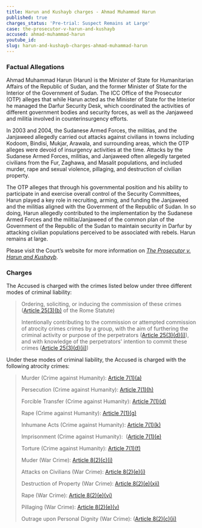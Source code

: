 ```yaml
---
title: Harun and Kushayb charges - Ahmad Muhammad Harun
published: true
charges_status: 'Pre-trial: Suspect Remains at Large'
case: the-prosecutor-v-harun-and-kushayb
accused: ahmad-muhammad-harun
youtube_id:
slug: harun-and-kushayb-charges-ahmad-muhammad-harun
---
```



### Factual Allegations

Ahmad Muhammad Harun (Harun) is the Minister of State for Humanitarian Affairs of the Republic of Sudan, and the former Minister of State for the Interior of the Government of Sudan. The ICC Office of the Prosecutor (OTP) alleges that while Harun acted as the Minister of State for the Interior he managed the Darfur Security Desk, which coordinated the activities of different government bodies and security forces, as well as the Janjaweed and militia involved in counterinsurgency efforts.

In 2003 and 2004, the Sudanese Armed Forces, the militias, and the Janjaweed allegedly carried out attacks against civilians in towns including Kodoom, Bindisi, Mukjar, Arawala, and surrounding areas, which the OTP alleges were devoid of insurgency activities at the time. Attacks by the Sudanese Armed Forces, militias, and Janjaweed often allegedly targeted civilians from the Fur, Zaghawa, and Masalit populations, and included murder, rape and sexual violence, pillaging, and destruction of civilian property.

The OTP alleges that through his governmental position and his ability to participate in and exercise overall control of the Security Committees, Harun played a key role in recruiting, arming, and funding the Janjaweed and the militias aligned with the Government of the Republic of Sudan. In so doing, Harun allegedly contributed to the implementation by the Sudanese Armed Forces and the militia/Janjaweed of the common plan of the Government of the Republic of the Sudan to maintain security in Darfur by attacking civilian populations perceived to be associated with rebels. Harun remains at large.

Please visit the Court’s website for more information on *[The Prosecutor v. Harun and Kushayb](https://www.icc-cpi.int/darfur/harunkushayb)*.

### Charges

The Accused is charged with the crimes listed below under three different modes of criminal liability:&nbsp;

> Ordering, soliciting, or inducing the commission of these crimes ([Article 25(3)(b)](http://www.casematrixnetwork.org/case-m/klamberg-commentary/rome-statute/#c1198) of the Rome Statute)
>
>
> Intentionally contributing to the commission or attempted commission of atrocity crimes crimes by a group, with the aim of furthering the criminal activity or purpose of the perpetrators ([Article 25(3)(d)(i)](http://www.casematrixnetwork.org/case-m/klamberg-commentary/rome-statute/#c1198)), and with knowledge of the perpetrators' intention to commit these crimes ([Article 25(3)(d)(ii)](http://www.casematrixnetwork.org/case-m/klamberg-commentary/rome-statute/#c1198))

Under these modes of criminal liability, the Accused is charged with the following atrocity crimes:

> Murder (Crime against Humanity):&nbsp;[Article 7(1)(a)](http://www.casematrixnetwork.org/cmn-knowledge-hub/klamberg-commentary/elements-of-crime/#c2286)
>
>
> Persecution (Crime against Humanity):&nbsp;[Article 7(1)(h)](http://www.casematrixnetwork.org/cmn-knowledge-hub/klamberg-commentary/elements-of-crime/#c2298)
>
>
> Forcible Transfer (Crime against Humanity): [Article 7(1)(d)](http://www.casematrixnetwork.org/cmn-knowledge-hub/klamberg-commentary/elements-of-crime/#c2289)
>
>
> Rape (Crime against Humanity):&nbsp;[Article 7(1)(g)](http://www.casematrixnetwork.org/cmn-knowledge-hub/klamberg-commentary/elements-of-crime/#c2292)
>
>
> Inhumane Acts (Crime against Humanity):&nbsp;[Article 7(1)(k)](http://www.casematrixnetwork.org/cmn-knowledge-hub/klamberg-commentary/elements-of-crime/#c2301)
>
>
> Imprisonment (Crime against Humanity):&nbsp; ([Article 7(1)(e)](http://www.casematrixnetwork.org/cmn-knowledge-hub/klamberg-commentary/elements-of-crime/#c2290)
>
>
> Torture (Crime against Humanity):&nbsp;[Article 7(1)(f)](http://www.casematrixnetwork.org/cmn-knowledge-hub/klamberg-commentary/elements-of-crime/#c2291)
>
>
> Muder (War Crime): [Article 8(2)(c)(i)](http://www.casematrixnetwork.org/cmn-knowledge-hub/klamberg-commentary/elements-of-crime/#c2359)
>
>
> Attacks on Civilians (War Crime): [Article 8(2)(e)(i)](http://www.casematrixnetwork.org/cmn-knowledge-hub/klamberg-commentary/elements-of-crime/#c2367)
>
>
> Destruction of Property (War Crime): [Article 8(2)(e)(xii)](http://www.casematrixnetwork.org/cmn-knowledge-hub/klamberg-commentary/elements-of-crime/#c2384)
>
>
> Rape (War Crime): [Article 8(2)(e)(vi)](http://www.casematrixnetwork.org/cmn-knowledge-hub/klamberg-commentary/elements-of-crime/#c2372)
>
>
> Pillaging (War Crime): [Article 8(2)(e)(v)](http://www.casematrixnetwork.org/cmn-knowledge-hub/klamberg-commentary/elements-of-crime/#c2371)
>
>
> Outrage upon Personal Dignity (War Crime): ([Article 8(2)(c)(ii)](http://www.casematrixnetwork.org/cmn-knowledge-hub/klamberg-commentary/elements-of-crime/#c2363)